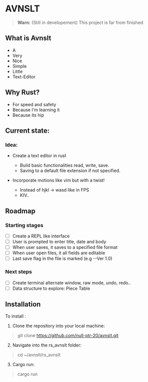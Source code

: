 # AVNSLT

> **Warn:** (Still in developement) This project is far from finished

## What is Avnslt

- A
- Very
- Nice
- Simple
- Little
- Text-Editor

## Why Rust?

- For speed and safety
- Because I'm learning it
- Because its hip

## Current state:

### Idea:

- Create a text editor in rust

  - Build basic functionalities read, write, save.
  - Saving to a default file extension if not specified.

- Incorporate motions like vim but with a twist!

  - Instead of hjkl -> wasd like in FPS
  - KIV..

## Roadmap

### Starting stages

- [ ] Create a REPL like interface
- [ ] User is prompted to enter title, date and body
- [ ] When user saves, it saves to a specified file format
- [ ] When user open files, it all fields are editable
- [ ] Last save flag in the file is marked (e.g --Ver 1.0)

### Next steps

- [ ] Create terminal alternate window, raw mode, undo, redo..
- [ ] Data structure to explore: Piece Table

## Installation

To install :

1. Clone the repository into your local machine:

> git clone https://github.com/null-ptr-20/avnslt.git

2. Navigate into the rs_avnslt folder:

> cd ~/avnslt/rs_avnslt

3. Cargo run:

> cargo run
